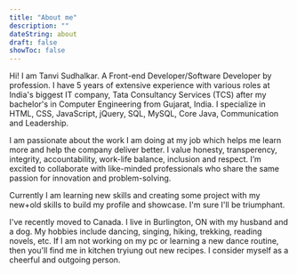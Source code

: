 ```yaml
---
title: "About me"
description: ""
dateString: about
draft: false
showToc: false
--- 
```


Hi! I am Tanvi Sudhalkar. A Front-end Developer/Software Developer by profession. I have 5 years of extensive experience with various roles at India's biggest IT company, Tata Consultancy Services (TCS) after my bachelor's in Computer Engineering from Gujarat, India. I specialize in HTML, CSS, JavaScript, jQuery, SQL, MySQL, Core Java, Communication and Leadership.

I am passionate about the work I am doing at my job which helps me learn more and help the company deliver better. I value honesty, transperency, integrity, accountability, work-life balance, inclusion and respect. I’m excited to collaborate with like-minded professionals who share the same passion for innovation and problem-solving.

Currently I am learning new skills and creating some project with my new+old skills to build my profile and showcase. I'm sure I'll be triumphant.

I've recently moved to Canada. I live in Burlington, ON with my husband and a dog. My hobbies include dancing, singing, hiking, trekking, reading novels, etc. If I am not working on my pc or learning a new dance routine, then you'll find me in kitchen tryiung out new recipes. I consider myself as a cheerful and outgoing person.
